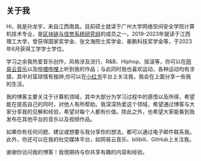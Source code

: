 ## 关于我
Hi，我是孙龙宇，来自江西南昌。目前硕士就读于广州大学网络空间安全学院计算机技术专业，是[区块链与信誉系统研究组](https://www.blockchain-neu.com/)的成员之一。2019-2023年就读于江西理工大学，曾获得国家奖学金、张文海院士奖学金、豪鹏科技奖学金等，于2023年6月获得工学学士学位。

学习之余我热爱音乐创作，风格涉及流行、R&B、Hiphop、摇滚等，你可以在[网易云音乐](https://music.163.com/#/user/home?id=406543726)以及[哔哩哔哩](https://space.bilibili.com/442035963?spm_id_from=333.1007.0.0)上听到我的作品；与此同时我也喜欢运动，各种运动均有涉猎，其中对篮球情有独钟,你可以在[小红书](https://www.xiaohongshu.com/user/profile/5fef0ba300000000010003ec?xhsshare=CopyLink&appuid=5fef0ba300000000010003ec&apptime=1693723319)平台上关注我，我会在上面分享一些我的生活。


我的博客主要关注于计算机领域，其中大部分为学习过程中的感悟以及所得，希望能在提高自己的同时，对他人有所帮助。我深深热爱这个领域，希望通过博客与大家分享我的见解和经验，希望对每个人都有价值。除此之外，也希望大家能看到我发布在其他平台的音乐以及视频作品。


如果你有任何问题、建议或想要与我分享你的想法，都可以通过电子邮件联系我。此外，你还可以在我的社交媒体平台，如网易云音乐、bilibili、GitHub上关注我。


谢谢你访问我的博客！我很期待与你共享有趣的内容和经验。
